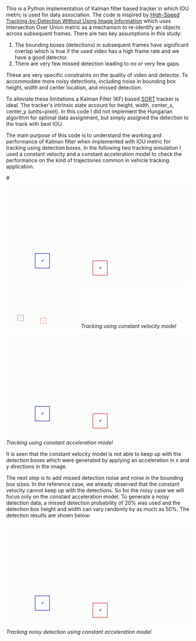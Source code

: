 This is a Python implementation of Kalman filter based tracker in which IOU metric is used for data association. The code is inspired by [High-Speed Tracking-by-Detection Without Using Image Information](http://elvera.nue.tu-berlin.de/files/1517Bochinski2017.pdf) which uses Intersection Over Union metric as a mechanism to re-identify an objects across subsequent frames. There are two key assumptions in this study:

1. The bounding boxes (detections) in subsequent frames have significant overlap which is true if the used video has a high frame rate and we have a good detector.
2. There are very few missed detection leading to no or very few gaps.

These are very specific constraints on the quality of video and detector. To accommodate more noisy detections, including noise in bounding box height, width and center location, and missed detection.

To alleviate these limitations a Kalman Filter (KF) based [SORT](https://arxiv.org/pdf/1602.00763.pdf) tracker is ideal. The tracker's intrinsic state account for height, width, center_x, center_y (units=pixel). In this code I did not implement the Hungarian algorithm for optimal data assignment, but simply assigned the detection to the track with best IOU.

The main purpose of this code is to understand the working and performance of Kalman filter when implemented with IOU metric for tracking using detection boxes. In the following two tracking simulation I used a constant velocity and a constant acceleration model to check the performance on the kind of trajectories common in vehicle tracking application.

#![Constant Velocity Motion Model](./images/constant_vel_allframes.gif)
<img src="images/constant_vel_allframes.gif" alt="Tracking using constant velocity model" width="200">
*Tracking using constant velocity model*

![Constant Acceleration Motion Model](./images/constant_acc_allframes.gif)
*Tracking using constant acceleration model*

It is seen that the constant velocity model is not able to keep up with the detection boxes which were generated by applying an acceleration in x and y directions in the image.

The next step is to add missed detection noise and noise in the bounding box sizes. In the reference case, we already observed that the constant velocity cannot keep up with the detections. So for the noisy case we will focus only on the constant acceleration model. To generate a noisy detection data, a missed detection probability of 20% was used and the detection box height and width can vary randomly by as much as 50%. The detection results are shown below:

![Constant Velocity Motion Model](./images/constant_acc_allframes_noise.gif)
*Tracking noisy detection using constant acceleration model*
